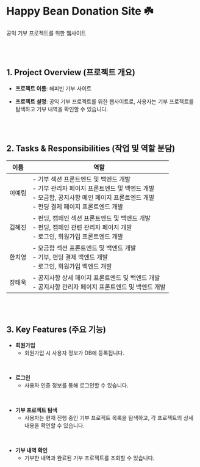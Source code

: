 # Happy Bean Donation Site ☘️  
공익 기부 프로젝트를 위한 웹사이트  


<br><br>  


## 1. Project Overview (프로젝트 개요)  


- **프로젝트 이름**: 해피빈 기부 사이트  


- **프로젝트 설명**: 공익 기부 프로젝트를 위한 웹사이트로, 사용자는 기부 프로젝트를 탐색하고 기부 내역을 확인할 수 있습니다.  


<br><br>  


## 2. Tasks & Responsibilities (작업 및 역할 분담)

| 이름     | 역할                                                                                     |
| -------- | ---------------------------------------------------------------------------------------- |
| 이예림   | - 기부 섹션 프론트엔드 및 백엔드 개발 <br> - 기부 관리자 페이지 프론트엔드 및 백엔드 개발 <br> - 모금함, 공지사항 메인 페이지 프론트엔드 개발 <br> - 펀딩 결제 페이지 프론트엔드 개발 |
| 김혜진   | - 펀딩, 캠페인 섹션 프론트엔드 및 백엔드 개발 <br> - 펀딩, 캠페인 관련 관리자 페이지 개발 <br> - 로그인, 회원가입 프론트엔드 개발 |
| 한치영   | - 모금함 섹션 프론트엔드 및 백엔드 개발 <br> - 기부, 펀딩 결제 백엔드 개발 <br> - 로그인, 회원가입 백엔드 개발 |
| 장태욱   | - 공지사항 상세 페이지 프론트엔드 및 백엔드 개발 <br> - 공지사항 관리자 페이지 프론트엔드 및 백엔드 개발 |


<br><br>  


## 3. Key Features (주요 기능)  


- **회원가입**  
  - 회원가입 시 사용자 정보가 DB에 등록됩니다.  


<br>  


- **로그인**  
  - 사용자 인증 정보를 통해 로그인할 수 있습니다.  


<br>  


- **기부 프로젝트 탐색**  
  - 사용자는 현재 진행 중인 기부 프로젝트 목록을 탐색하고, 각 프로젝트의 상세 내용을 확인할 수 있습니다.  


<br>  


- **기부 내역 확인**  
  - 기부한 내역과 완료된 기부 프로젝트를 조회할 수 있습니다.  
